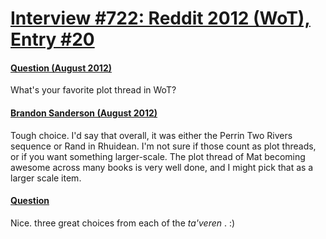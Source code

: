 # [Interview #722: Reddit 2012 (WoT), Entry #20](https://www.theoryland.com/intvmain.php?i=722#20)

#### [Question (August 2012)](http://www.reddit.com/r/WoT/comments/xt5oy/does_anybody_else_think_it_would_be_a_cool_thing/c5pukdk)

What's your favorite plot thread in WoT?

#### [Brandon Sanderson (August 2012)](http://www.reddit.com/r/WoT/comments/xt5oy/does_anybody_else_think_it_would_be_a_cool_thing/c5pvw6f)

Tough choice. I'd say that overall, it was either the Perrin Two Rivers sequence or Rand in Rhuidean. I'm not sure if those count as plot threads, or if you want something larger-scale. The plot thread of Mat becoming awesome across many books is very well done, and I might pick that as a larger scale item.

#### [Question](http://www.reddit.com/r/WoT/comments/xt5oy/does_anybody_else_think_it_would_be_a_cool_thing/c5qbtq0)

Nice. three great choices from each of the
*ta'veren*
. :)

